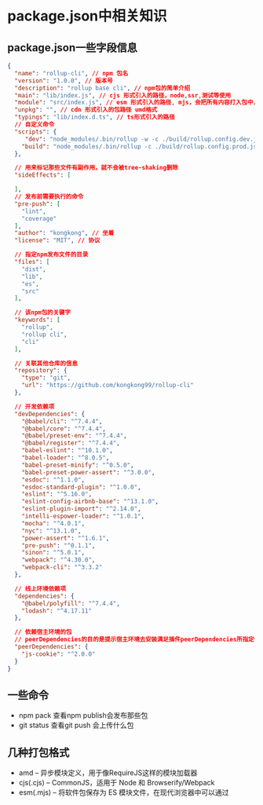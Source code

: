 # package.json中相关知识

## package.json一些字段信息
```json
{
  "name": "rollup-cli", // npm 包名
  "version": "1.0.0", // 版本号
  "description": "rollup base cli", // npm包的简单介绍
  "main": "lib/index.js", // cjs 形式引入的路径，node,ssr,测试等使用
  "module": "src/index.js", // esm 形式引入的路径, mjs，会把所有内容打入包中， 浏览器可以通过<script type="module"></script>直接饮用
  "unpkg": "", // cdn 形式引入的包路径 umd格式
  "typings": "lib/index.d.ts", // ts形式引入的路径
  // 自定义命令
  "scripts": {
     "dev": "node_modules/.bin/rollup -w -c ./build/rollup.config.dev.js",
    "build": "node_modules/.bin/rollup -c ./build/rollup.config.prod.js"
  },

  // 用来标记那些文件有副作用，就不会被tree-shaking删除
  "sideEffects": [

  ],
  // 发布前需要执行的命令
  "pre-push": [
    "lint",
    "coverage"
  ],
  "author": "kongkong", // 坐着
  "license": "MIT", // 协议

  // 指定npm发布文件的目录
  "files": [
    "dist",
    "lib",
    "es",
    "src"
  ],

  // 该npm包的关键字
  "keywords": [
    "rollup",
    "rollup cli",
    "cli"
  ],

  // 关联其他仓库的信息
  "repository": {
    "type": "git",
    "url": "https://github.com/kongkong99/rollup-cli"
  },

  // 开发依赖项
  "devDependencies": {
    "@babel/cli": "^7.4.4",
    "@babel/core": "^7.4.4",
    "@babel/preset-env": "^7.4.4",
    "@babel/register": "^7.4.4",
    "babel-eslint": "^10.1.0",
    "babel-loader": "^8.0.5",
    "babel-preset-minify": "^0.5.0",
    "babel-preset-power-assert": "^3.0.0",
    "esdoc": "^1.1.0",
    "esdoc-standard-plugin": "^1.0.0",
    "eslint": "^5.16.0",
    "eslint-config-airbnb-base": "^13.1.0",
    "eslint-plugin-import": "^2.14.0",
    "intelli-espower-loader": "^1.0.1",
    "mocha": "^4.0.1",
    "nyc": "^13.1.0",
    "power-assert": "^1.6.1",
    "pre-push": "^0.1.1",
    "sinon": "^5.0.1",
    "webpack": "^4.30.0",
    "webpack-cli": "^3.3.2"
  },

  // 线上环境依赖项
  "dependencies": {
    "@babel/polyfill": "^7.4.4",
    "lodash": "^4.17.11"
  },

  // 依赖宿主环境的包
  // peerDependencies的目的是提示宿主环境去安装满足插件peerDependencies所指定依赖的包，然后在插件import或者require所依赖的包的时候，永远都是引用宿主环境统一安装的npm包，最终解决插件与所依赖包不一致的问题
  "peerDependencies": {
    "js-cookie": "^2.0.0"
  }
}
```

## 一些命令
- npm pack 查看npm publish会发布那些包
- git status 查看git push 会上传什么包

## 几种打包格式
- amd – 异步模块定义，用于像RequireJS这样的模块加载器
- cjs(.cjs) – CommonJS，适用于 Node 和 Browserify/Webpack
- esm(.mjs) – 将软件包保存为 ES 模块文件，在现代浏览器中可以通过 <script type=module> 标签引入
- iife – 一个自动执行的功能，适合作为<script>标签。（如果要为应用程序创建一个捆绑包，您可能想要使用它，因为它会使文件大小变小。）
- umd – 通用模块定义，以amd，cjs 和 iife 为一体
- system - SystemJS 加载器格式
> .mjs文件总是以 ES6 模块加载，.cjs文件总是以 CommonJS 模块加载，.js文件的加载取决于package.json里面type字段的设置 [阮一峰文章链接](http://www.ruanyifeng.com/blog/2020/08/how-nodejs-use-es6-module.html)

## 相关学习链接
- [利用 umi-library 做组件打包](https://www.bilibili.com/video/av47853431)
- [开发 npm 包：库](https://zhuanlan.zhihu.com/p/116870496)